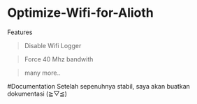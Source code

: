 # Optimize-Wifi-for-Alioth

Features
> Disable Wifi Logger

> Force 40 Mhz bandwith

> many more..

#Documentation
Setelah sepenuhnya stabil, saya akan buatkan dokumentasi (≧▽≦)
